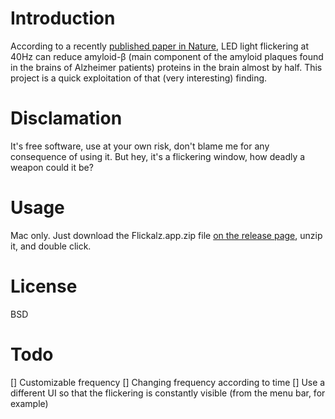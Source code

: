 # Introduction

According to a recently [published paper in Nature](http://www.nature.com/nature/journal/v540/n7632/full/nature20587.html), LED light flickering at 40Hz can reduce amyloid-β (main component of the amyloid plaques found in the brains of Alzheimer patients) proteins in the brain almost by half. This project is a quick exploitation of that (very interesting) finding.

# Disclamation

It's free software, use at your own risk, don't blame me for any consequence of using it. But hey, it's a flickering window, how deadly a weapon could it be?

# Usage

Mac only.
Just download the Flickalz.app.zip file [on the release page](https://github.com/kindlychung/Flickalz/releases), unzip it, and double click.

# License

BSD

# Todo

[] Customizable frequency
[] Changing frequency according to time 
[] Use a different UI so that the flickering is constantly visible (from the menu bar, for example)

